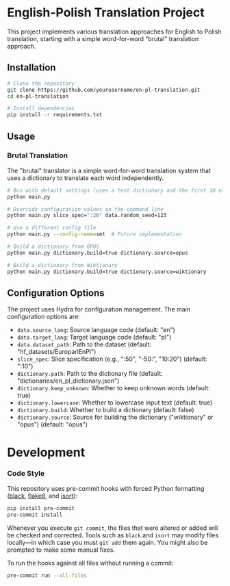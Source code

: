 # English-Polish Translation Project

This project implements various translation approaches for English to Polish translation, starting with a simple word-for-word "brutal" translation approach.

## Installation

```bash
# Clone the repository
git clone https://github.com/yourusername/en-pl-translation.git
cd en-pl-translation

# Install dependencies
pip install -r requirements.txt
```
## Usage
### Brutal Translation
The "brutal" translator is a simple word-for-word translation system that uses a dictionary to translate each word independently.
```sh
# Run with default settings (uses a test dictionary and the first 10 examples)
python main.py

# Override configuration values on the command line
python main.py slice_spec=":20" data.random_seed=123

# Use a different config file
python main.py --config-name=smt  # Future implementation

# Build a dictionary from OPUS
python main.py dictionary.build=true dictionary.source=opus

# Build a dictionary from Wiktionary
python main.py dictionary.build=true dictionary.source=wiktionary
```
## Configuration Options
The project uses Hydra for configuration management. The main configuration options are:

- `data.source_lang`: Source language code (default: "en")
- `data.target_lang`: Target language code (default: "pl")
- `data.dataset_path`: Path to the dataset (default: "hf_datasets/EuroparlEnPl")
- `slice_spec`: Slice specification (e.g., ":50", "-50:", "10:20") (default: ":10")
- `dictionary.path`: Path to the dictionary file (default: "dictionaries/en_pl_dictionary.json")
- `dictionary.keep_unknown`: Whether to keep unknown words (default: true)
- `dictionary.lowercase`: Whether to lowercase input text (default: true)
- `dictionary.build`: Whether to build a dictionary (default: false)
- `dictionary.source`: Source for building the dictionary ("wiktionary" or "opus") (default: "opus")
# Development

### Code Style

This repository uses pre-commit hooks with forced Python formatting ([black](https://github.com/psf/black), [flake8](https://flake8.pycqa.org/en/latest/), and [isort](https://pycqa.github.io/isort/)):

```sh
pip install pre-commit
pre-commit install
```

Whenever you execute `git commit`, the files that were altered or added will be checked and corrected. Tools such as `black` and `isort` may modify files locally—in which case you must `git add` them again. You might also be prompted to make some manual fixes.

To run the hooks against all files without running a commit:

```sh
pre-commit run --all-files
```
